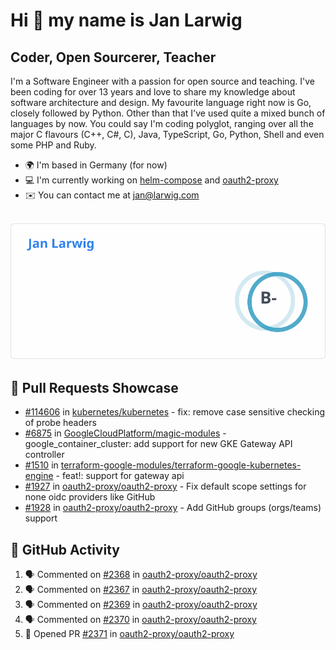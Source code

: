 # Hi 👋 my name is Jan Larwig

## Coder, Open Sourcerer, Teacher

I'm a Software Engineer with a passion for open source and teaching. I've been coding for over 13 years and love to share my knowledge about software architecture and design. My favourite language right now is Go, closely followed by Python. Other than that I've used quite a mixed bunch of languages by now. You could say I'm coding polyglot, ranging over all the major C flavours (C++, C#, C), Java, TypeScript, Go, Python, Shell and even some PHP and Ruby.

- 🌍 I'm based in Germany (for now)
- 💻 I'm currently working on [helm-compose](https://seacrew.github.io/helm-compose/) and [oauth2-proxy](https://github.com/oauth2-proxy/oauth2-proxy)
- ✉️ You can contact me at [jan@larwig.com](mailto:jan@larwig.com)

<br>

<a href="https://github.com/anuraghazra/github-readme-stats">
  <picture>
    <source
      srcset="https://raw.githubusercontent.com/tuunit/tuunit/main/general_dark.svg" 
      media="(prefers-color-scheme: dark)" 
    />
    <source
      srcset="https://raw.githubusercontent.com/tuunit/tuunit/main/general_light.svg" 
      media="(prefers-color-scheme: light), (prefers-color-scheme: no-preference)" 
    />
    <img src="https://raw.githubusercontent.com/tuunit/tuunit/main/general_light.svg" />
  </picture>
</a>

## 🔧 Pull Requests Showcase

- [#114606](https://github.com/kubernetes/kubernetes/issues/114606) in [kubernetes/kubernetes](https://github.com/kubernetes/kubernetes) - fix: remove case sensitive checking of probe headers
- [#6875](https://github.com/GoogleCloudPlatform/magic-modules/pull/6875) in [GoogleCloudPlatform/magic-modules](https://github.com/GoogleCloudPlatform/magic-modules) - google_container_cluster: add support for new GKE Gateway API controller
- [#1510](https://github.com/terraform-google-modules/terraform-google-kubernetes-engine/pull/1510) in [terraform-google-modules/terraform-google-kubernetes-engine](https://github.com/terraform-google-modules/terraform-google-kubernetes-engine) - feat!: support for gateway api
- [#1927](https://github.com/oauth2-proxy/oauth2-proxy/issues/1927) in [oauth2-proxy/oauth2-proxy](https://github.com/oauth2-proxy/oauth2-proxy) - Fix default scope settings for none oidc providers like GitHub
- [#1928](https://github.com/oauth2-proxy/oauth2-proxy/issues/1928) in [oauth2-proxy/oauth2-proxy](https://github.com/oauth2-proxy/oauth2-proxy) - Add GitHub groups (orgs/teams) support

## 🔔 GitHub Activity

<!--START_SECTION:activity-->
1. 🗣 Commented on [#2368](https://github.com/oauth2-proxy/oauth2-proxy/issues/2368#issuecomment-1873361537) in [oauth2-proxy/oauth2-proxy](https://github.com/oauth2-proxy/oauth2-proxy)
2. 🗣 Commented on [#2367](https://github.com/oauth2-proxy/oauth2-proxy/pull/2367#issuecomment-1873359489) in [oauth2-proxy/oauth2-proxy](https://github.com/oauth2-proxy/oauth2-proxy)
3. 🗣 Commented on [#2369](https://github.com/oauth2-proxy/oauth2-proxy/issues/2369#issuecomment-1872906140) in [oauth2-proxy/oauth2-proxy](https://github.com/oauth2-proxy/oauth2-proxy)
4. 🗣 Commented on [#2370](https://github.com/oauth2-proxy/oauth2-proxy/issues/2370#issuecomment-1872905429) in [oauth2-proxy/oauth2-proxy](https://github.com/oauth2-proxy/oauth2-proxy)
5. 💪 Opened PR [#2371](https://github.com/oauth2-proxy/oauth2-proxy/pull/2371) in [oauth2-proxy/oauth2-proxy](https://github.com/oauth2-proxy/oauth2-proxy)
<!--END_SECTION:activity-->
